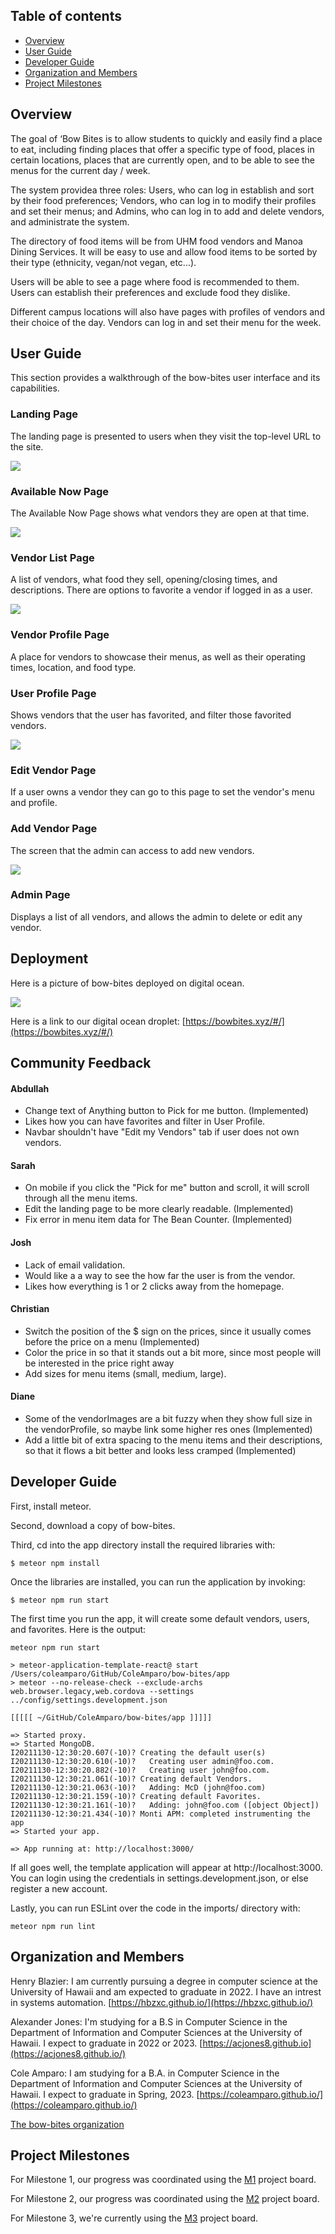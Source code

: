 ## Table of contents

* [Overview](#overview)
* [User Guide](#user-guide)
* [Developer Guide](#developer-guide)
* [Organization and Members](#organization-and-members)
* [Project Milestones](#project-milestones)





## Overview

The goal of ‘Bow Bites is to allow students to quickly and easily find a place to eat, including finding places that offer a specific type of food, places in certain locations, places that are currently open, and to be able to see the menus for the current day / week.

The system providea three roles: Users, who can log in establish and sort by their food preferences; Vendors, who can log in to modify their profiles and set their menus; and Admins, who can log in to add and delete vendors, and administrate the system. 

The directory of food items will be from UHM food vendors and Manoa Dining Services. It will be easy to use and allow food items to be sorted by their type (ethnicity, vegan/not vegan, etc...).

Users will be able to see a page where food is recommended to them. Users can establish their preferences and exclude food they dislike. 

Different campus locations will also have pages with profiles of vendors and their choice of the day. Vendors can log in and set their menu for the week.


## User Guide

This section provides a walkthrough of the bow-bites user interface and its capabilities.


### Landing Page

The landing page is presented to users when they visit the top-level URL to the site.

![](images/landing-m2.png)

### Available Now Page

The Available Now Page shows what vendors they are open at that time.

![](images/AvailableNow-mockup.png)


### Vendor List Page

A list of vendors, what food they sell, opening/closing times, and descriptions. There are options to favorite a vendor if logged in as a user.

![](images/listvendor-m2.png)


### Vendor Profile Page

A place for vendors to showcase their menus, as well as their operating times, location, and food type. 


### User Profile Page

Shows vendors that the user has favorited, and filter those favorited vendors. 

![](images/UserPage.PNG)


### Edit Vendor Page 

If a user owns a vendor they can go to this page to set the vendor's menu and profile. 


### Add Vendor Page 

The screen that the admin can access to add new vendors.

![](images/AddVendorMock.PNG)

### Admin Page 

Displays a list of all vendors, and allows the admin to delete or edit any vendor. 


## Deployment 

Here is a picture of bow-bites deployed on digital ocean.

![](images/landing-m2.png)

Here is a link to our digital ocean droplet: 
[https://bowbites.xyz/#/](https://bowbites.xyz/#/)


## Community Feedback

#### Abdullah
- Change text of Anything button to Pick for me button. (Implemented) 
- Likes how you can have favorites and filter in User Profile.
- Navbar shouldn't have "Edit my Vendors" tab if user does not own vendors.   

#### Sarah 
- On mobile if you click the "Pick for me" button and scroll, it will scroll through all the menu items.
- Edit the landing page to be more clearly readable. (Implemented) 
- Fix error in menu item data for The Bean Counter. (Implemented) 

#### Josh 
- Lack of email validation.
- Would like a a way to see the how far the user is from the vendor.
- Likes how everything is 1 or 2 clicks away from the homepage. 

#### Christian 
- Switch the position of the $ sign on the prices, since it usually comes before the price on a menu (Implemented)
- Color the price in so that it stands out a bit more, since most people will be interested in the price right away
- Add sizes for menu items (small, medium, large). 

#### Diane 
- Some of the vendorImages are a bit fuzzy when they show full size in the vendorProfile, so maybe link some higher res ones (Implemented)
- Add a little bit of extra spacing to the menu items and their descriptions, so that it flows a bit better and looks less cramped (Implemented)




## Developer Guide 

First, install meteor.

Second, download a copy of bow-bites. 

Third, cd into the app directory install the required libraries with:

```console
$ meteor npm install
```

Once the libraries are installed, you can run the application by invoking:

```console 
$ meteor npm run start
```

The first time you run the app, it will create some default vendors, users, and favorites. Here is the output:

```console
meteor npm run start

> meteor-application-template-react@ start /Users/coleamparo/GitHub/ColeAmparo/bow-bites/app
> meteor --no-release-check --exclude-archs web.browser.legacy,web.cordova --settings ../config/settings.development.json

[[[[[ ~/GitHub/ColeAmparo/bow-bites/app ]]]]] 

=> Started proxy.                             
=> Started MongoDB.                           
I20211130-12:30:20.607(-10)? Creating the default user(s)
I20211130-12:30:20.610(-10)?   Creating user admin@foo.com.
I20211130-12:30:20.882(-10)?   Creating user john@foo.com.
I20211130-12:30:21.061(-10)? Creating default Vendors.
I20211130-12:30:21.063(-10)?   Adding: McD (john@foo.com)
I20211130-12:30:21.159(-10)? Creating default Favorites.
I20211130-12:30:21.161(-10)?   Adding: john@foo.com ([object Object])
I20211130-12:30:21.434(-10)? Monti APM: completed instrumenting the app
=> Started your app.

=> App running at: http://localhost:3000/

```

If all goes well, the template application will appear at http://localhost:3000. You can login using the credentials in settings.development.json, or else register a new account.

Lastly, you can run ESLint over the code in the imports/ directory with:

```console
meteor npm run lint
```


## Organization and Members

Henry Blazier: I am currently pursuing a degree in computer science at the University of Hawaii and am expected to graduate in 2022. I have an intrest in systems automation.
[https://hbzxc.github.io/](https://hbzxc.github.io/)

Alexander Jones: I'm studying for a B.S in Computer Science in the Department of Information and Computer Sciences at the University of Hawaii. I expect to graduate in 2022 or 2023. [https://acjones8.github.io](https://acjones8.github.io/)

Cole Amparo: I am studying for a B.A. in Computer Science in the Department of Information and Computer Sciences at the University of Hawaii. I expect to graduate in Spring, 2023. 
[https://coleamparo.github.io/](https://coleamparo.github.io/)

[The bow-bites organization](https://github.com/bow-bites)



## Project Milestones
For Milestone 1, our progress was coordinated using the [M1](https://github.com/bow-bites/bow-bites/projects/1) project board.

For Milestone 2, our progress was coordinated using the [M2](https://github.com/bow-bites/bow-bites/projects/2) project board.

For Milestone 3, we're currently using the [M3](https://github.com/bow-bites/bow-bites/projects/3) project board.
